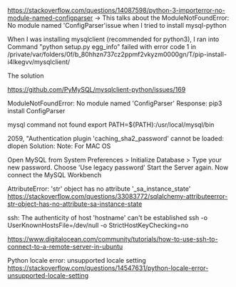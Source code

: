 https://stackoverflow.com/questions/14087598/python-3-importerror-no-module-named-configparser -> This talks about the ModuleNotFoundError: No module named 'ConfigParser'issue when I tried to install mysql-python


When I was installing mysqlclient (recommended for python3), I
ran into Command "python setup.py egg_info" failed with error code 1 in /private/var/folders/0f/b_80hhzn737cz2ppmf2vkyzm0000gn/T/pip-install-i4lkegvv/mysqlclient/

The solution

https://github.com/PyMySQL/mysqlclient-python/issues/169

 ModuleNotFoundError: No module named 'ConfigParser'
 Response: pip3 install ConfigParser

mysql command not found
export PATH=${PATH}:/usr/local/mysql/bin


2059, "Authentication plugin 'caching_sha2_password' cannot be loaded: dlopen
Solution:
Note: For MAC OS

Open MySQL from System Preferences > Initialize Database >
Type your new password.
Choose 'Use legacy password'
Start the Server again.
Now connect the MySQL Workbench


AttributeError: 'str' object has no attribute '_sa_instance_state'
https://stackoverflow.com/questions/33083772/sqlalchemy-attributeerror-str-object-has-no-attribute-sa-instance-state

ssh: The authenticity of host 'hostname' can't be established
ssh -o UserKnownHostsFile=/dev/null -o StrictHostKeyChecking=no


https://www.digitalocean.com/community/tutorials/how-to-use-ssh-to-connect-to-a-remote-server-in-ubuntu

Python locale error: unsupported locale setting
https://stackoverflow.com/questions/14547631/python-locale-error-unsupported-locale-setting
